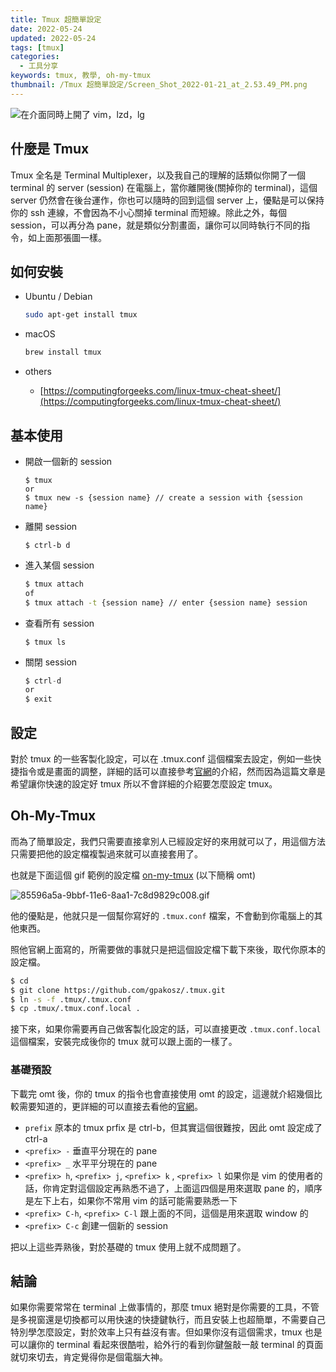 ```yaml
---
title: Tmux 超簡單設定
date: 2022-05-24
updated: 2022-05-24
tags: [tmux]
categories:
  - 工具分享
keywords: tmux, 教學, oh-my-tmux
thumbnail: /Tmux 超簡單設定/Screen_Shot_2022-01-21_at_2.53.49_PM.png
---
```



![在介面同時上開了 vim，lzd，lg](/blog/assets/Screen_Shot_2022-01-21_at_2.53.49_PM.png)

<!-- more -->

## 什麼是 Tmux

Tmux 全名是 Terminal Multiplexer，以及我自己的理解的話類似你開了一個 terminal 的 server (session) 在電腦上，當你離開後(關掉你的 terminal)，這個 server 仍然會在後台運作，你也可以隨時的回到這個 server 上，優點是可以保持你的 ssh 連線，不會因為不小心關掉 terminal 而短線。除此之外，每個 session，可以再分為 pane，就是類似分割畫面，讓你可以同時執行不同的指令，如上面那張圖一樣。

## 如何安裝

- Ubuntu / Debian
    
    ```bash
    sudo apt-get install tmux
    ```
    
- macOS
    
    ```bash
    brew install tmux
    ```
    
- others
    - [https://computingforgeeks.com/linux-tmux-cheat-sheet/](https://computingforgeeks.com/linux-tmux-cheat-sheet/)

## 基本使用

- 開啟一個新的 session
    
    ```
    $ tmux 
    or
    $ tmux new -s {session name} // create a session with {session name}
    
    ```
    
- 離開 session
    
    ```
    $ ctrl-b d
    ```
    
- 進入某個 session
    
    ```bash
    $ tmux attach
    of 
    $ tmux attach -t {session name} // enter {session name} session
    ```
    
- 查看所有 session
    
    ```
    $ tmux ls
    ```
    
- 關閉 session
    
    ```jsx
    $ ctrl-d
    or
    $ exit
    ```
    

## 設定

對於 tmux 的一些客製化設定，可以在 .tmux.conf 這個檔案去設定，例如一些快捷指令或是畫面的調整，詳細的話可以直接參考[官網](https://man7.org/linux/man-pages/man1/tmux.1.html)的介紹，然而因為這篇文章是希望讓你快速的設定好 tmux 所以不會詳細的介紹要怎麼設定 tmux。

## Oh-My-Tmux

而為了簡單設定，我們只需要直接拿別人已經設定好的來用就可以了，用這個方法只需要把他的設定檔複製過來就可以直接套用了。 

也就是下面這個 gif 範例的設定檔 [on-my-tmux](https://github.com/gpakosz/.tmux) (以下簡稱 omt)

![85596a5a-9bbf-11e6-8aa1-7c8d9829c008.gif](/blog/assets/85596a5a-9bbf-11e6-8aa1-7c8d9829c008.gif)

他的優點是，他就只是一個幫你寫好的 `.tmux.conf` 檔案，不會動到你電腦上的其他東西。

照他官網上面寫的，所需要做的事就只是把這個設定檔下載下來後，取代你原本的設定檔。

```bash
$ cd
$ git clone https://github.com/gpakosz/.tmux.git
$ ln -s -f .tmux/.tmux.conf
$ cp .tmux/.tmux.conf.local .
```

接下來，如果你需要再自己做客製化設定的話，可以直接更改 `.tmux.conf.local` 這個檔案，安裝完成後你的 tmux 就可以跟上面的一樣了。

### 基礎預設

下載完 omt 後，你的 tmux 的指令也會直接使用 omt 的設定，這邊就介紹幾個比較需要知道的，更詳細的可以直接去看他的[官網](https://man7.org/linux/man-pages/man1/tmux.1.html)。

- `prefix` 原本的 tmux prfix 是 ctrl-b，但其實這個很難按，因此 omt 設定成了 ctrl-a
- `<prefix> -` 垂直平分現在的 pane
- `<prefix> _` 水平平分現在的 pane
- `<prefix> h`, `<prefix> j`, `<prefix> k` , `<prefix> l` 如果你是 vim 的使用者的話，你肯定對這個設定再熟悉不過了，上面這四個是用來選取 pane 的，順序是左下上右，如果你不常用 vim 的話可能需要熟悉一下
- `<prefix> C-h`, `<prefix> C-l` 跟上面的不同，這個是用來選取 window 的
- `<prefix> C-c` 創建一個新的 session

把以上這些弄熟後，對於基礎的 tmux 使用上就不成問題了。

## 結論

如果你需要常常在 terminal 上做事情的，那麼 tmux 絕對是你需要的工具，不管是多視窗還是切換都可以用快速的快捷鍵執行，而且安裝上也超簡單，不需要自己特別學怎麼設定，對於效率上只有益沒有害。但如果你沒有這個需求，tmux 也是可以讓你的 terminal 看起來很酷啦，給外行的看到你鍵盤敲一敲 terminal 的頁面就切來切去，肯定覺得你是個電腦大神。
